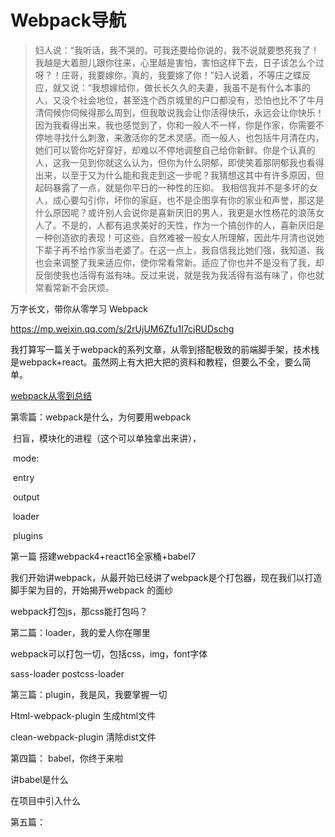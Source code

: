 # Webpack导航 



> 妇人说：“我听话，我不哭的。可我还要给你说的，我不说就要憋死我了！我越是大着胆儿跟你往来，心里越是害怕，害怕这样下去，日子该怎么个过呀？！庄哥，我要嫁你，真的，我要嫁了你！”妇人说着，不等庄之蝶反应，就又说：“我想嫁给你，做长长久久的夫妻，我虽不是有什么本事的人，又没个社会地位，甚至连个西京城里的户口都没有，恐怕也比不了牛月清伺候你伺候得那么周到，但我敢说我会让你活得快乐，永远会让你快乐！因为我看得出来，我也感觉到了，你和一般人不一样，你是作家，你需要不停地寻找什么刺激，来激活你的艺术灵感。而一般人，也包括牛月清在内，她们可以管你吃好穿好，却难以不停地调整自己给你新鲜。你是个认真的人，这我一见到你就这么认为，但你为什么阴郁，即使笑着那阴郁我也看得出来，以至于又为什么能和我走到这一步呢？我猜想这其中有许多原因，但起码暴露了一点，就是你平日的一种性的压抑。 
>   我相信我并不是多坏的女人，成心要勾引你，坏你的家庭，也不是企图享有你的家业和声誉，那这是什么原因呢？或许别人会说你是喜新厌旧的男人，我更是水性杨花的浪荡女人了。不是的，人都有追求美好的天性，作为一个搞创作的人，喜新厌旧是一种创造欲的表现！可这些，自然难被一般女人所理解，因此牛月清也说她下辈子再不给作家当老婆了。在这一点上，我自信我比她们强，我知道、我也会来调整了我来适应你，使你常看常新。适应了你也并不是没有了我，却反倒使我也活得有滋有味。反过来说，就是我为我活得有滋有味了，你也就常看常新不会厌烦。





万字长文，带你从零学习 Webpack

https://mp.weixin.qq.com/s/2rUjUM6Zfu1I7cjRUDschg



我打算写一篇关于webpack的系列文章，从零到搭配极致的前端脚手架，技术栈是webpack+react。虽然网上有大把大把的资料和教程，但要么不全，要么简单。



[webpack从零到总结](./webpack从零到总结.md)



第零篇：webpack是什么，为何要用webpack

​	扫盲，模块化的进程（这个可以单独拿出来讲），

​	mode:

​	entry

​	output

​	loader

​	plugins

第一篇 搭建webpack4+react16全家桶+babel7

我们开始讲webpack，从最开始已经讲了webpack是个打包器，现在我们以打造脚手架为目的，开始揭开webpack 的面纱

webpack打包js，那css能打包吗？

第二篇：loader，我的爱人你在哪里

webpack可以打包一切，包括css，img，font字体

sass-loader postcss-loader

第三篇：plugin，我是风，我要掌握一切

Html-webpack-plugin 生成html文件

clean-webpack-plugin 清除dist文件

第四篇： babel，你终于来啦

讲babel是什么

在项目中引入什么

第五篇：

